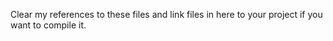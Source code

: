 Clear my references to these files and link files in here to your project if you want to compile it.